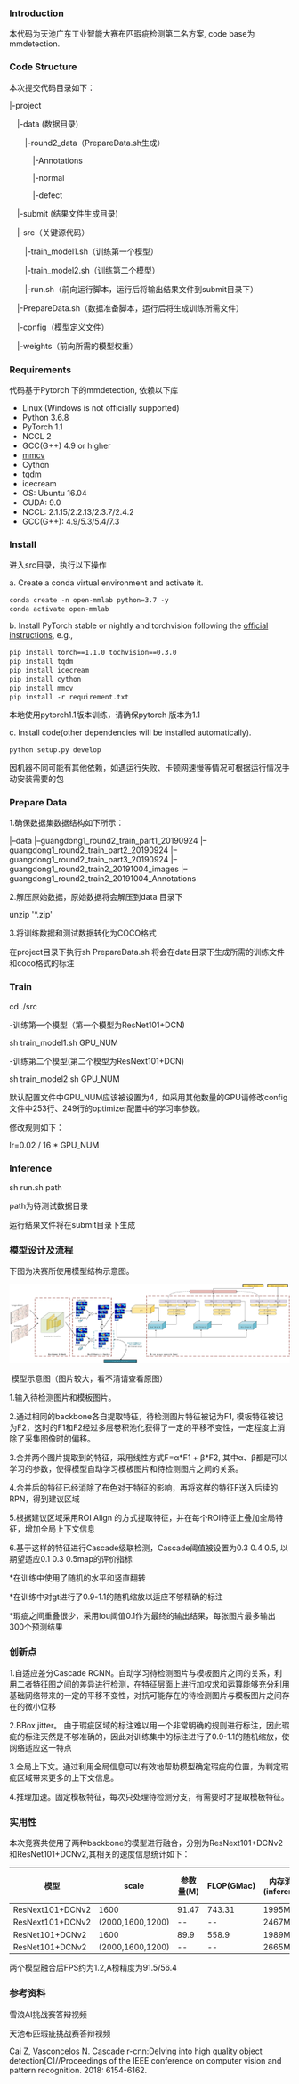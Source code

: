 ### Introduction

本代码为天池广东工业智能大赛布匹瑕疵检测第二名方案, code base为mmdetection.

### Code Structure

本次提交代码目录如下：

|-project

&emsp;|-data (数据目录)

&emsp;&emsp;|-round2_data（PrepareData.sh生成）

&emsp;&emsp;&emsp;|-Annotations

&emsp;&emsp;&emsp;|-normal

&emsp;&emsp;&emsp;|-defect

&emsp;|-submit (结果文件生成目录)

&emsp;|-src（关键源代码）

&emsp;&emsp;|-train_model1.sh（训练第一个模型）

&emsp;&emsp;|-train_model2.sh（训练第二个模型）

&emsp;&emsp;|-run.sh（前向运行脚本，运行后将输出结果文件到submit目录下）

&emsp;|-PrepareData.sh（数据准备脚本，运行后将生成训练所需文件）

&emsp;|-config（模型定义文件）

&emsp;|-weights（前向所需的模型权重）

### Requirements

代码基于Pytorch 下的mmdetection, 依赖以下库

- Linux (Windows is not officially supported)
- Python 3.6.8 
- PyTorch 1.1
- NCCL 2
- GCC(G++) 4.9 or higher
- [mmcv](https://github.com/open-mmlab/mmcv)
- Cython
- tqdm
- icecream
- OS: Ubuntu 16.04
- CUDA: 9.0
- NCCL: 2.1.15/2.2.13/2.3.7/2.4.2
- GCC(G++): 4.9/5.3/5.4/7.3

### Install

进入src目录，执行以下操作

a. Create a conda virtual environment and activate it.

```
conda create -n open-mmlab python=3.7 -y
conda activate open-mmlab
```

b. Install PyTorch stable or nightly and torchvision following the [official instructions](https://pytorch.org/), e.g.,

```
pip install torch==1.1.0 tochvision==0.3.0
pip install tqdm
pip install icecream
pip install cython
pip install mmcv
pip install -r requirement.txt
```

本地使用pytorch1.1版本训练，请确保pytorch 版本为1.1

c. Install code(other dependencies will be installed automatically).

```
python setup.py develop
```

因机器不同可能有其他依赖，如遇运行失败、卡顿网速慢等情况可根据运行情况手动安装需要的包

### Prepare Data

1.确保数据集数据结构如下所示：

|–data
 	|–guangdong1_round2_train_part1_20190924
	|–guangdong1_round2_train_part2_20190924
 	|–guangdong1_round2_train_part3_20190924
	|–guangdong1_round2_train2_20191004_images
 	|–guangdong1_round2_train2_20191004_Annotations

2.解压原始数据，原始数据将会解压到data 目录下

unzip '*.zip'

3.将训练数据和测试数据转化为COCO格式

在project目录下执行sh PrepareData.sh 将会在data目录下生成所需的训练文件和coco格式的标注

### Train

cd ./src

-训练第一个模型（第一个模型为ResNet101+DCN)

sh train_model1.sh GPU_NUM

-训练第二个模型(第二个模型为ResNext101+DCN)

sh train_model2.sh GPU_NUM

默认配置文件中GPU_NUM应该被设置为4，如采用其他数量的GPU请修改config文件中253行、249行的optimizer配置中的学习率参数。

修改规则如下：

lr=0.02 / 16 * GPU_NUM

### Inference

sh run.sh path

path为待测试数据目录

运行结果文件将在submit目录下生成

### 模型设计及流程

下图为决赛所使用模型结构示意图。

![round2](./round2.jpg)

​							模型示意图（图片较大，看不清请查看原图）

1.输入待检测图片和模板图片。

2.通过相同的backbone各自提取特征，待检测图片特征被记为F1, 模板特征被记为F2，这时的F1和F2经过多层卷积池化获得了一定的平移不变性，一定程度上消除了采集图像时的偏移。

3.合并两个图片提取到的特征，采用线性方式F=α\*F1 + β\*F2, 其中α、β都是可以学习的参数，使得模型自动学习模板图片和待检测图片之间的关系。

4.合并后的特征已经消除了布色对于特征的影响，再将这样的特征F送入后续的RPN，得到建议区域

5.根据建议区域采用ROI Align 的方式提取特征，并在每个ROI特征上叠加全局特征，增加全局上下文信息

6.基于这样的特征进行Cascade级联检测，Cascade阈值被设置为0.3 0.4 0.5, 以期望适应0.1 0.3 0.5map的评价指标

*在训练中使用了随机的水平和竖直翻转

*在训练中对gt进行了0.9-1.1的随机缩放以适应不够精确的标注

*瑕疵之间重叠很少，采用Iou阈值0.1作为最终的输出结果，每张图片最多输出300个预测结果

### 创新点

1.自适应差分Cascade RCNN。自动学习待检测图片与模板图片之间的关系，利用二者特征图之间的差异进行检测，在特征层面上进行加权求和运算能够充分利用基础网络带来的一定的平移不变性，对抗可能存在的待检测图片与模板图片之间存在的微小位移

2.BBox jitter。 由于瑕疵区域的标注难以用一个非常明确的规则进行标注，因此瑕疵的标注天然是不够准确的，因此对训练集中的标注进行了0.9-1.1的随机缩放，使网络适应这一特点

3.全局上下文。通过利用全局信息可以有效地帮助模型确定瑕疵的位置，为判定瑕疵区域带来更多的上下文信息。

4.推理加速。固定模板特征，每次只处理待检测分支，有需要时才提取模板特征。

### 实用性

本次竞赛共使用了两种backbone的模型进行融合，分别为ResNext101+DCNv2 和ResNet101+DCNv2,其相关的速度信息统计如下：

| 模型             | scale            | 参数量(M) | FLOP(GMac) | 内存消耗(inference) | 训练时长(1080Ti*4) | 推理速度(FPS) | 精度（A榜）acc/map |
| ---------------- | ---------------- | --------- | ---------- | ------------------- | ------------------ | ------------- | ------------------ |
| ResNext101+DCNv2 | 1600             | 91.47     | 743.31     | 1995M               | --                 | 3.1           | --                 |
| ResNext101+DCNv2 | (2000,1600,1200) | --        | --         | 2467M               | 25h                | 1.5           | 91.498/55.8        |
| ResNet101+DCNv2  | 1600             | 89.9      | 558.9      | 1989M               | --                 | 3.9           | --                 |
| ResNet101+DCNv2  | (2000,1600,1200) | --        | --         | 2665M               | 20h                | 1.8           | 90.3 /52.8         |

两个模型融合后FPS约为1.2,A榜精度为91.5/56.4



### 参考资料

雪浪AI挑战赛答辩视频

天池布匹瑕疵挑战赛答辩视频

Cai Z, Vasconcelos N. Cascade r-cnn:Delving into high quality object detection[C]//Proceedings of the IEEE
conference on computer vision and pattern recognition. 2018: 6154-6162.
